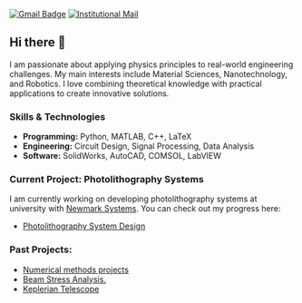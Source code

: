 <!--[Profile View Counter](https://komarev.com/ghpvc/?username=Black0098)
[![Linkedln](https://img.shields.io/badge/LinkedIn-0077B5?style=flat-square&logo=linkedin&logoColor=white)](mylinkedin)-->

[![Gmail Badge](https://img.shields.io/badge/-Gmail-c14438?style=flat-square&logo=Gmail&logoColor=white&link=mailto:mixdeers@gmail.com)](mailto:jmanuelarboleda@gmail.com)
[![Institutional Mail](https://img.shields.io/badge/-Outlook-0078D4?style=flat-square&logo=mailboxdotorg&logoColor=white&link=mailto:tu.correo@institucional.edu)](mailto:jmarboledl@eafit.edu.co)


## Hi there 👋

I am passionate about applying physics principles to real-world engineering challenges. My main interests include Material Sciences, Nanotechnology, and Robotics. I love combining theoretical knowledge with practical applications to create innovative solutions.

### Skills & Technologies
- **Programming:** Python, MATLAB, C++, LaTeX
- **Engineering:** Circuit Design, Signal Processing, Data Analysis
- **Software:** SolidWorks, AutoCAD, COMSOL, LabVIEW

### Current Project: Photolithography Systems
I am currently working on developing photolithography systems at university with [Newmark Systems](https://www.newmarksystems.com/?srsltid=AfmBOopgWLZqigH-edOJEbOaErgnpbjL28af89beUAW3UUtJ84FmJFwg). You can check out my progress here:
- [Photolithography System Design](https://github.com/YourGitHubRepo/photolithography-project)

### Past Projects:
- [Numerical methods projects](https://github.com/JulianSoZa/MiniProjects_NumericMethods)
- [Beam Stress Analysis.](https://github.com/Black0098/Analisis_de_vigas-PoyectoExperimental)
- [Keplerian Telescope](https://github.com/Black0098/Telescopio_Kepleriano)
